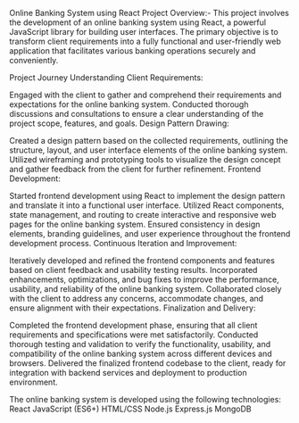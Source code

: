 Online Banking System using React
Project Overview:-
This project involves the development of an online banking system using React, a powerful JavaScript library for building user interfaces. 
The primary objective is to transform client requirements into a fully functional and user-friendly web application that facilitates various banking operations securely and conveniently.

Project Journey
Understanding Client Requirements:

Engaged with the client to gather and comprehend their requirements and expectations for the online banking system.
Conducted thorough discussions and consultations to ensure a clear understanding of the project scope, features, and goals.
Design Pattern Drawing:

Created a design pattern based on the collected requirements, outlining the structure, layout, and user interface elements of the online banking system.
Utilized wireframing and prototyping tools to visualize the design concept and gather feedback from the client for further refinement.
Frontend Development:

Started frontend development using React to implement the design pattern and translate it into a functional user interface.
Utilized React components, state management, and routing to create interactive and responsive web pages for the online banking system.
Ensured consistency in design elements, branding guidelines, and user experience throughout the frontend development process.
Continuous Iteration and Improvement:

Iteratively developed and refined the frontend components and features based on client feedback and usability testing results.
Incorporated enhancements, optimizations, and bug fixes to improve the performance, usability, and reliability of the online banking system.
Collaborated closely with the client to address any concerns, accommodate changes, and ensure alignment with their expectations.
Finalization and Delivery:

Completed the frontend development phase, ensuring that all client requirements and specifications were met satisfactorily.
Conducted thorough testing and validation to verify the functionality, usability, and compatibility of the online banking system across different devices and browsers.
Delivered the finalized frontend codebase to the client, ready for integration with backend services and deployment to production environment.

The online banking system is developed using the following technologies:
React
JavaScript (ES6+)
HTML/CSS
Node.js
Express.js
MongoDB
